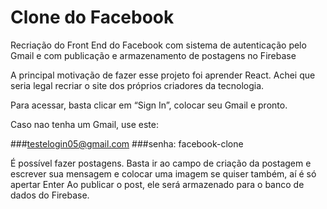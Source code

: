 # Clone do Facebook

Recriação do Front End do Facebook com sistema de autenticação pelo Gmail e com publicação e armazenamento de postagens no Firebase 

A principal motivação de fazer esse projeto foi aprender React. Achei que seria legal recriar o site dos próprios criadores da tecnologia.

Para acessar, basta clicar em “Sign In”, colocar seu Gmail e pronto.

Caso nao tenha um Gmail, use este:

  ###testelogin05@gmail.com
  ###senha: facebook-clone
 

É possível fazer postagens. Basta ir ao campo de criação da postagem e escrever sua mensagem e colocar uma imagem se quiser também, aí é só apertar Enter
Ao publicar o post, ele será armazenado para o banco de dados do Firebase.
